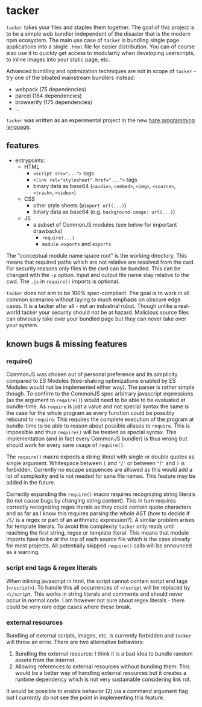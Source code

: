 # tacker

`tacker` takes your files and staples them together. The goal of this project
is to be a simple web bundler independent of the disaster that is the modern
npm ecosystem. The main use case of `tacker` is bundling single page
applications into a single `.html` file for easier distribution. You can of
course also use it to quickly get access to modularity when developing
userscripts, to inline images into your static page, etc.

Advanced bundling and optimization techniques are not in scope
of `tacker` - try one of the bloated mainstream bundlers instead:
- webpack (75 dependencies)
- parcel (184 dependencies)
- browserify (175 dependencies)
- ...

`tacker` was written as an experimental project in the new
[hare programming language](https://harelang.org/).

## features
- entrypoints:
  - HTML
    - `<script src="...">` tags
    - `<link rel="stylesheet" href="...">` tags
    - binary data as base64 (`<audio>`, `<embed>`, `<img>`, `<source>`,
      `<track>`, `<video>`)
  - CSS
    - other style sheets (`@import url(...)`)
    - binary data as base64 (e.g. `background-image: url(...)`)
  - JS
    - a subset of CommonJS modules (see below for important drawbacks)
      - `require(...)`
      - `module.exports` and `exports`

The "conceptual module name space root" is the working directory. This means
that required paths which are not relative are resolved from the cwd. For
security reasons only files in the cwd can be bundled. This can be changed with
the `-p` option. Input and output file name stay relative to the cwd. The
`.js` in `require()` imports is optional.

`tacker` does not aim to be 100% spec-compliant. The goal is to work in all
common scenarios without laying to much emphasis on obscure edge cases. It is a
tacker after all - not an industrial robot. Though unlike a real-world tacker
your security should not be at hazard. Malicious source files can obviously
take over your bundled page but they can never take over your system.

## known bugs & missing features

### require()
CommonJS was chosen out of personal preference and its simplicity compared to
ES Modules (tree-shaking optimizations enabled by ES Modules would not be
implemented either way). The parser is rather simple though. To confirm to the
CommonJS spec arbitrary javascript expressions (as the argument to `require()`)
would need to be able to be evaluated at bundle-time. As `require` is just a
value and not special syntax the same is the case for the whole program as
every function could be possibly rebound to `require`. This requires the
complete execution of the program at bundle-time to be able to reason about
possible aliases to `require`. This is impossible and thus `require()` will be
treated as special syntax. This implementation (and in fact every CommonJS
bundler) is thus wrong but should work for every sane usage of `require()`.

The `require()` macro expects a string literal with single or double quotes as
single argument. Whitespace between `(` and `"`/`'`  or between `"`/`'` and `)`
is forbidden. Currently no escape sequences are allowed as this would add a lot
of complexity and is not needed for sane file names. This feature may be added
in the future.

Correctly expanding the `require()` macro requires recognizing string
literals (to not cause bugs by changing string content). This in turn requires
correctly recognizing regex literals as they could contain quote characters and
as far as I know this requires parsing the whole AST (how to decide if `/5/` is
a regex or part of an arithmetic expression?). A similar problem arises for
template literals. To avoid this complexity `tacker` only reads until reaching
the first string, regex or template literal. This means that module imports
have to be at the top of each source file which is the case already for most
projects. All potentially skipped `require()` calls will be announced as a
warning.

### script end tags & regex literals
When inlining javascript in html, the script cannot contain script end tags
(`</script>`). To handle this all occurrences of `</script` will be replaced by
`<\/script`. This works in string literals and comments and should never occur
in normal code. I am however not sure about regex literals - there could be
very rare edge cases where these break.

### external resources
Bundling of external scripts, images, etc. is currently forbidden and `tacker`
will throw an error. There are two alternative behaviors:

1. Bundling the external resource: I think it is a bad idea to bundle random
   assets from the internet.
2. Allowing references to external resources without bundling them: This would
   be a better way of handling external resources but it creates a runtime
   dependency which is not very sustainable considering link rot.

It would be possible to enable behavior (2) via a command argument flag but I
currently do not see the point in implementing this feature.
